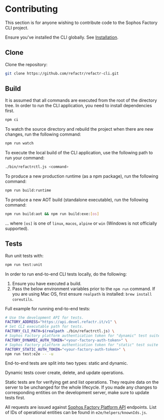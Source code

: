 # Contributing

This section is for anyone wishing to contribute code to the Sophos Factory CLI project.

Ensure you've installed the CLI globally. See [Installation](https://github.com/refactr/refactr-cli#installation).

## Clone

Clone the repository: 

```sh
git clone https://github.com/refactr/refactr-cli.git
```

## Build

It is assumed that all commands are executed from the root of the directory tree. In order to run the CLI application, you need to install dependencies first.

```sh
npm ci
```

To watch the source directory and rebuild the project when there are new changes, run the following command:

```sh
npm run watch
```

To execute the local build of the CLI application, use the following path to run your command:

```sh
./bin/refactrctl.js <command>
```

To produce a new production runtime (as a npm package), run the following command:

```sh
npm run build:runtime
```

To produce a new AOT build (standalone executable), run the following command:

```sh
npm run build:aot && npm run build:exe:[os]
```

... where `[os]` is one of `linux`, `macos`, `alpine` or `win` (Windows is not officially supported).

## Tests

Run unit tests with:

```sh
npm run test:unit
```

In order to run end-to-end CLI tests locally, do the following:

1. Ensure you have executed a build.
2. Pass the below environment variables prior to the `npm run` command. If you are using Mac OS, first ensure `realpath` is installed: `brew install coreutils`.

Full example for running end-to-end tests:

```sh
# Use the development API for tests.
FACTORY_ADDRESS="https://api.devel.refactr.it/v1" \
# Set CLI executable path for tests.
FACTORY_CLI_PATH=$(realpath ./bin/refactrctl.js) \
# Sophos Factory platform authentication token for "dynamic" test suite
FACTORY_DYNAMIC_AUTH_TOKEN="<your-factory-auth-token>" \
# Sophos Factory platform authentication token for "static" test suite
FACTORY_STATIC_AUTH_TOKEN="<your-factory-auth-token>" \
npm run test:e2e -- -u
 ```

End-to-end tests are split into two types: static and dynamic.

Dynamic tests cover create, delete, and update operations.

Static tests are for verifying get and list operations. They require data on the server to be unchanged for the whole lifecycle. If you made any changes to corresponding entities on the development server, make sure to update tests first.

All requests are issued against [Sophos Factory Platform API](https://api.devel.refactr.it/v1) endpoints. List of IDs of operational entities can be found in `e2e/helpers/knownIds.js`.
